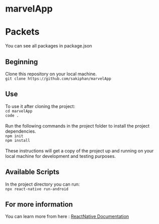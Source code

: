  

marvelApp
======

Packets
===
You can see all packages in package.json


## Beginning 
Clone this repository on your local machine.
<br>
`git clone https://github.com/sakiphan/marvelApp`

## Use 
To use it after cloning the project: 
<br>
`cd marvelApp`
<br>
`code .`
<br>
<br>
Run the following commands in the project folder to install the project dependencies.
<br>
`npm init`
<br>
`npm install`
<br>
<br>
These instructions will get a copy of the project up and running on your local machine for development and testing purposes.

## Available Scripts
In the project directory you can run:
<br>
`npx react-native run-android`

## For more information
You can learn more from here : <a href="https://reactnative.dev/">ReactNative Documentation</a>
